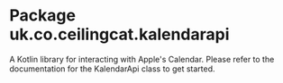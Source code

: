 # Package uk.co.ceilingcat.kalendarapi

A Kotlin library for interacting with Apple's Calendar. Please refer to the documentation for the KalendarApi class to get started.

